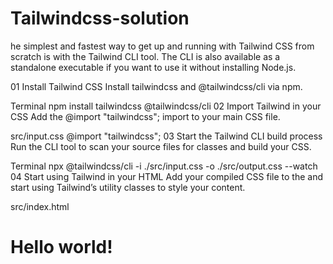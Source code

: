 # Tailwindcss-solution
he simplest and fastest way to get up and running with Tailwind CSS from scratch is with the Tailwind CLI tool. The CLI is also available as a standalone executable if you want to use it without installing Node.js.

01
Install Tailwind CSS
Install tailwindcss and @tailwindcss/cli via npm.

Terminal
npm install tailwindcss @tailwindcss/cli
02
Import Tailwind in your CSS
Add the @import "tailwindcss"; import to your main CSS file.

src/input.css
@import "tailwindcss";
03
Start the Tailwind CLI build process
Run the CLI tool to scan your source files for classes and build your CSS.

Terminal
npx @tailwindcss/cli -i ./src/input.css -o ./src/output.css --watch
04
Start using Tailwind in your HTML
Add your compiled CSS file to the <head> and start using Tailwind’s utility classes to style your content.

src/index.html
<!doctype html>
<html>
<head>
  <meta charset="UTF-8">
  <meta name="viewport" content="width=device-width, initial-scale=1.0">
  <link href="./output.css" rel="stylesheet">
</head>
<body>
  <h1 class="text-3xl font-bold underline">
    Hello world!
  </h1>
</body>
</html>
